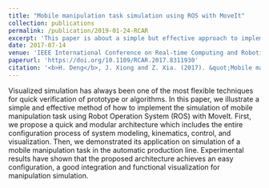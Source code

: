 ```yaml
---
title: "Mobile manipulation task simulation using ROS with MoveIt"
collection: publications
permalink: /publication/2019-01-24-RCAR
excerpt: 'This paper is about a simple but effective approach to implement the simulation of mobile manipulation task using Robot Operation System (ROS) with MoveIt.'
date: 2017-07-14
venue: 'IEEE International Conference on Real-time Computing and Robotics (RCAR)'
paperurl: 'https://doi.org/10.1109/RCAR.2017.8311930'
citation: '<b>H. Deng</b>, J. Xiong and Z. Xia. (2017). &quot;Mobile manipulation task simulation using ROS with MoveIt.&quot; <i><b>2017 IEEE International Conference on Real-time Computing and Robotics (RCAR)</b></i>, Okinawa, Japan, 2017, pp. 612-616.'
---
```


Visualized simulation has always been one of the most flexible techniques for quick verification of prototype or algorithms. In this paper, we illustrate a simple and effective method of how to implement the simulation of mobile manipulation task using Robot Operation System (ROS) with MoveIt. First, we propose a quick and modular architecture which includes the entire configuration process of system modeling, kinematics, control, and visualization. Then, we demonstrated its application on simulation of a mobile manipulation task in the automatic production line. Experimental results have shown that the proposed architecture achieves an easy configuration, a good integration and functional visualization for manipulation simulation.